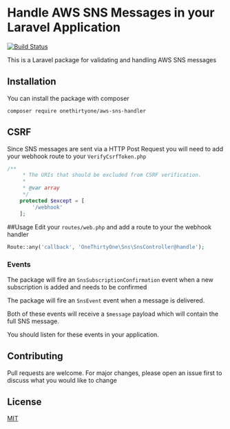 # Handle AWS SNS Messages in your Laravel Application

[![Build Status](https://travis-ci.org/robbfountain/aws-sns-handler.svg?branch=master)](https://travis-ci.org/robbfountain/aws-sns-handler)

This is a Laravel package for validating and handling AWS SNS messages


## Installation
You can install the package with composer

```
composer require onethirtyone/aws-sns-handler
```

## CSRF
Since SNS messages are sent via a HTTP Post Request you will need to add your webhook route to your ```VerifyCsrfToken.php```
```php
/**
     * The URIs that should be excluded from CSRF verification.
     *
     * @var array
     */
    protected $except = [
        '/webhook'
    ];
```

##Usage
Edit your ```routes/web.php``` and add a route to your the webhook handler
```php
Route::any('callback', 'OneThirtyOne\Sns\SnsController@handle');
```

### Events
The package will fire an ```SnsSubscriptionConfirmation``` event when a new subscription is added and needs to be confirmed

The package will fire an ```SnsEvent``` event when a message is delivered.

Both of these events will receive a ```$message``` payload which will contain the full SNS message. 

You should listen for these events in your application.

## Contributing
Pull requests are welcome.  For major changes, please open an issue first to discuss what you would like to change

## License
[MIT](https://choosealicense.com/licenses/mit/)



